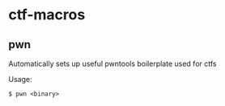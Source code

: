 # ctf-macros

## pwn
Automatically sets up useful pwntools boilerplate used for ctfs

Usage:
```
$ pwn <binary>
```
